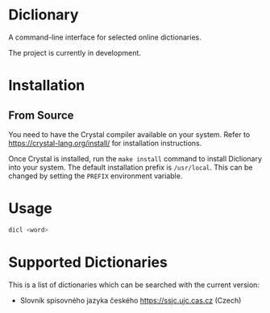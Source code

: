 Diclionary
==========
A command-line interface for selected online dictionaries.

The project is currently in development.

Installation
============

From Source
-----------
You need to have the Crystal compiler available on your system.
Refer to <https://crystal-lang.org/install/> for installation instructions.

Once Crystal is installed, run the `make install` command to install
Diclionary into your system. The default installation prefix is `/usr/local`.
This can be changed by setting the `PREFIX` environment variable.

Usage
=====
```sh
dicl <word>
```

Supported Dictionaries
======================
This is a list of dictionaries which can be searched with the current version:
  - Slovník spisovného jazyka českého <https://ssjc.ujc.cas.cz> (Czech)

